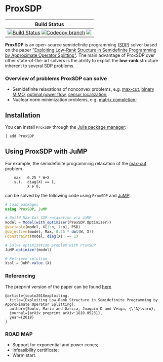 # ProxSDP

| **Build Status** |
|:-----------------:|
| [![Build Status][build-img]][build-url] [![Codecov branch][codecov-img]][codecov-url] [![][docs-img]][docs-url]|

[build-img]: https://travis-ci.org/mariohsouto/ProxSDP.jl.svg?branch=master
[build-url]: https://travis-ci.org/mariohsouto/ProxSDP.jl
[codecov-img]: http://codecov.io/github/mariohsouto/ProxSDP.jl/coverage.svg?branch=master
[codecov-url]: http://codecov.io/github/mariohsouto/ProxSDP.jl?branch=master
[docs-img]: https://img.shields.io/badge/docs-latest-blue.svg
[docs-url]: https://mariohsouto.github.io/ProxSDP.jl/latest/

**ProxSDP** is an open-source semidefinite programming ([SDP](https://en.wikipedia.org/wiki/Semidefinite_programming)) solver based on the paper ["Exploiting Low-Rank Structure in Semidefinite Programming by Approximate Operator Splitting"](https://arxiv.org/abs/1810.05231). The main advantage of ProxSDP over other state-of-the-art solvers is the ability to exploit the **low-rank** structure inherent to several SDP problems.

### Overview of problems ProxSDP can solve

* Semidefinite relaxations of nonconvex problems, e.g. [max-cut](http://www-math.mit.edu/~goemans/PAPERS/maxcut-jacm.pdf), [binary MIMO](https://arxiv.org/pdf/cs/0606083.pdf), [optimal power flow](http://authorstest.library.caltech.edu/141/1/TPS_OPF_2_tech.pdf), [sensor localization](https://web.stanford.edu/~boyd/papers/pdf/sensor_selection.pdf);
* Nuclear norm minimization problems, e.g. [matrix completion](https://statweb.stanford.edu/~candes/papers/MatrixCompletion.pdf);

## Installation

You can install `ProxSDP` through the [Julia package manager](https://docs.julialang.org/en/v1/stdlib/Pkg/index.html):
```julia
] add ProxSDP
```

## Using ProxSDP with JuMP

For example, the semidefinite programming relaxation of the [max-cut](http://www-math.mit.edu/~goemans/PAPERS/maxcut-jacm.pdf) problem
```
    max   0.25 * W•X
    s.t.  diag(X) == 1,
          X ≽ 0,
```
can be solved by the following code using `ProxSDP` and [JuMP](https://github.com/JuliaOpt/JuMP.jl).

```julia
# Load packages
using ProxSDP, JuMP

# Build Max-Cut SDP relaxation via JuMP
model = Model(with_optimizer(ProxSDP.Optimizer))
@variable(model, X[1:n, 1:n], PSD)
@objective(model, Max, 0.25 * dot(W, X))
@constraint(model, diag(X) .== 1)

# Solve optimization problem with ProxSDP
JuMP.optimize!(model)

# Retrieve solution
Xsol = JuMP.value.(X)
```

### Referencing

The preprint version of the paper can be found [here](https://arxiv.org/abs/1810.05231).

```
@article{souto2018exploiting,
  title={Exploiting Low-Rank Structure in Semidefinite Programming by Approximate Operator Splitting},
  author={Souto, Mario and Garcia, Joaquim D and Veiga, {\'A}lvaro},
  journal={arXiv preprint arXiv:1810.05231},
  year={2018}
}
```

### ROAD MAP

- Support for exponential and power cones;
- Infeasibility certificate;
- Warm start.

